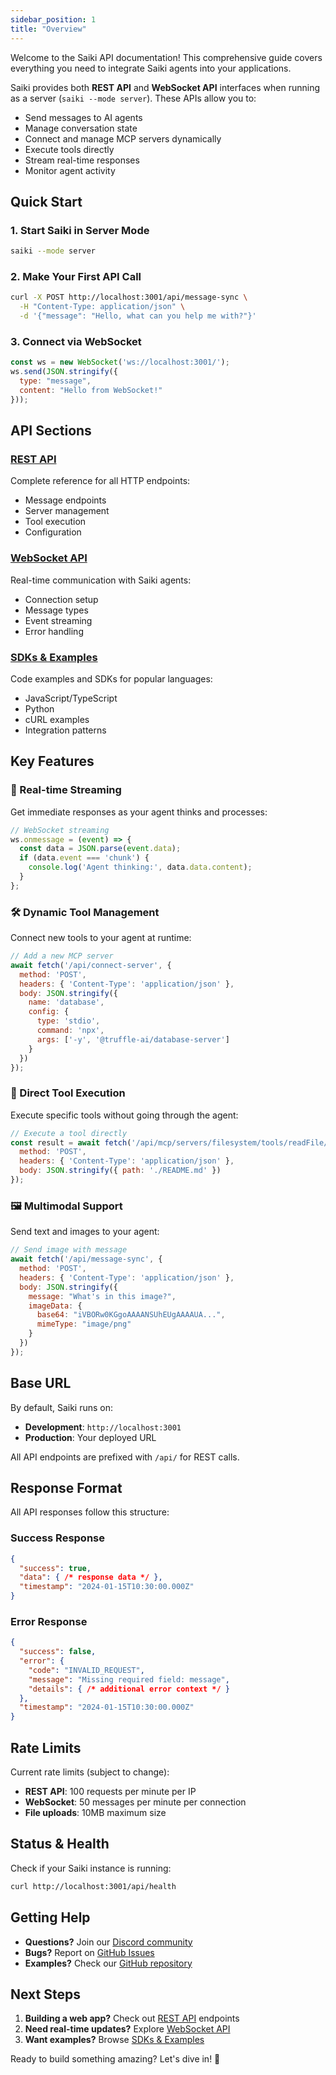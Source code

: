```yaml
---
sidebar_position: 1
title: "Overview"
---
```


Welcome to the Saiki API documentation! This comprehensive guide covers everything you need to integrate Saiki agents into your applications. 

Saiki provides both **REST API** and **WebSocket API** interfaces when running as a server (`saiki --mode server`). These APIs allow you to:

- Send messages to AI agents
- Manage conversation state  
- Connect and manage MCP servers dynamically
- Execute tools directly
- Stream real-time responses
- Monitor agent activity

## Quick Start

### 1. Start Saiki in Server Mode
```bash
saiki --mode server
```

### 2. Make Your First API Call
```bash
curl -X POST http://localhost:3001/api/message-sync \
  -H "Content-Type: application/json" \
  -d '{"message": "Hello, what can you help me with?"}'
```

### 3. Connect via WebSocket
```javascript
const ws = new WebSocket('ws://localhost:3001/');
ws.send(JSON.stringify({
  type: "message",
  content: "Hello from WebSocket!"
}));
```

## API Sections



### [REST API](./rest-api)
Complete reference for all HTTP endpoints:
- Message endpoints
- Server management
- Tool execution
- Configuration

### [WebSocket API](./websocket-api)
Real-time communication with Saiki agents:
- Connection setup
- Message types
- Event streaming
- Error handling

### [SDKs & Examples](./sdks-examples)
Code examples and SDKs for popular languages:
- JavaScript/TypeScript
- Python
- cURL examples
- Integration patterns



## Key Features

### 🔄 Real-time Streaming
Get immediate responses as your agent thinks and processes:
```javascript
// WebSocket streaming
ws.onmessage = (event) => {
  const data = JSON.parse(event.data);
  if (data.event === 'chunk') {
    console.log('Agent thinking:', data.data.content);
  }
};
```

### 🛠️ Dynamic Tool Management
Connect new tools to your agent at runtime:
```javascript
// Add a new MCP server
await fetch('/api/connect-server', {
  method: 'POST',
  headers: { 'Content-Type': 'application/json' },
  body: JSON.stringify({
    name: 'database',
    config: {
      type: 'stdio',
      command: 'npx',
      args: ['-y', '@truffle-ai/database-server']
    }
  })
});
```

### 🎯 Direct Tool Execution
Execute specific tools without going through the agent:
```javascript
// Execute a tool directly
const result = await fetch('/api/mcp/servers/filesystem/tools/readFile/execute', {
  method: 'POST',
  headers: { 'Content-Type': 'application/json' },
  body: JSON.stringify({ path: './README.md' })
});
```

### 🖼️ Multimodal Support
Send text and images to your agent:
```javascript
// Send image with message
await fetch('/api/message-sync', {
  method: 'POST',
  headers: { 'Content-Type': 'application/json' },
  body: JSON.stringify({
    message: "What's in this image?",
    imageData: {
      base64: "iVBORw0KGgoAAAANSUhEUgAAAAUA...",
      mimeType: "image/png"
    }
  })
});
```

## Base URL

By default, Saiki runs on:
- **Development**: `http://localhost:3001`
- **Production**: Your deployed URL

All API endpoints are prefixed with `/api/` for REST calls.

## Response Format

All API responses follow this structure:

### Success Response
```json
{
  "success": true,
  "data": { /* response data */ },
  "timestamp": "2024-01-15T10:30:00.000Z"
}
```

### Error Response
```json
{
  "success": false,
  "error": {
    "code": "INVALID_REQUEST",
    "message": "Missing required field: message",
    "details": { /* additional error context */ }
  },
  "timestamp": "2024-01-15T10:30:00.000Z"
}
```

## Rate Limits

Current rate limits (subject to change):
- **REST API**: 100 requests per minute per IP
- **WebSocket**: 50 messages per minute per connection
- **File uploads**: 10MB maximum size

## Status & Health

Check if your Saiki instance is running:
```bash
curl http://localhost:3001/api/health
```

## Getting Help

- **Questions?** Join our [Discord community](https://discord.gg/GFzWFAAZcm)
- **Bugs?** Report on [GitHub Issues](https://github.com/truffle-ai/saiki/issues)
- **Examples?** Check our [GitHub repository](https://github.com/truffle-ai/saiki)

## Next Steps

1. **Building a web app?** Check out [REST API](./rest-api) endpoints
2. **Need real-time updates?** Explore [WebSocket API](./websocket-api)
3. **Want examples?** Browse [SDKs & Examples](./sdks-examples)

Ready to build something amazing? Let's dive in! 🚀 